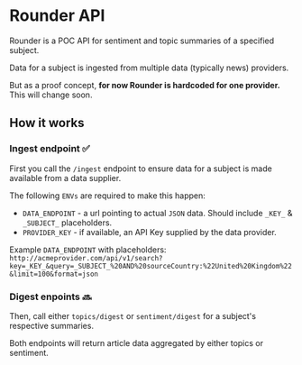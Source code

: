 # Rounder API

Rounder is a POC API for sentiment and topic summaries of a specified subject.

Data for a subject is ingested from multiple data (typically news) providers.

But as a proof concept, __for now Rounder is hardcoded for one provider.__ This will change soon.

## How it works

### Ingest endpoint ✅

First you call the `/ingest` endpoint to ensure data for a subject is made available from a data supplier.

The following `ENVs` are required to make this happen:
- `DATA_ENDPOINT` - a url pointing to actual `JSON` data. Should include `_KEY_` & `_SUBJECT_` placeholders.
- `PROVIDER_KEY` - if available, an API Key supplied by the data provider.

Example `DATA_ENDPOINT` with placeholders: `http://acmeprovider.com/api/v1/search?key=_KEY_&query=_SUBJECT_%20AND%20sourceCountry:%22United%20Kingdom%22&limit=100&format=json`

### Digest enpoints 🔜

Then, call either `topics/digest` or `sentiment/digest` for a subject's respective summaries.

Both endpoints will return article data aggregated by either topics or sentiment.
